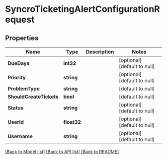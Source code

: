 # SyncroTicketingAlertConfigurationRequest

## Properties
Name | Type | Description | Notes
------------ | ------------- | ------------- | -------------
**DueDays** | **int32** |  | [optional] [default to null]
**Priority** | **string** |  | [optional] [default to null]
**ProblemType** | **string** |  | [default to null]
**ShouldCreateTickets** | **bool** |  | [default to null]
**Status** | **string** |  | [optional] [default to null]
**UserId** | **float32** |  | [optional] [default to null]
**Username** | **string** |  | [optional] [default to null]

[[Back to Model list]](../README.md#documentation-for-models) [[Back to API list]](../README.md#documentation-for-api-endpoints) [[Back to README]](../README.md)


